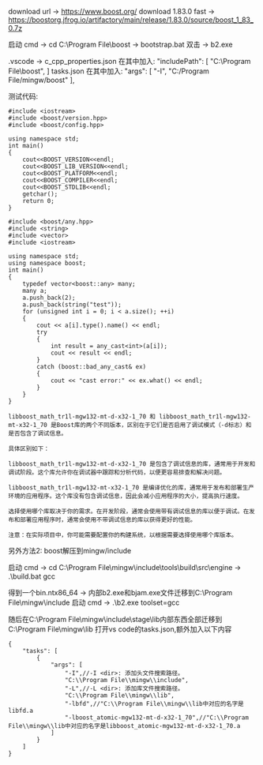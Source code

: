 download url -> https://www.boost.org/
download 1.83.0 fast -> https://boostorg.jfrog.io/artifactory/main/release/1.83.0/source/boost_1_83_0.7z

启动 cmd 
-> cd C:\Program File\boost
-> bootstrap.bat
双击 -> b2.exe

.vscode -> 
c_cpp_properties.json
在其中加入:
"includePath": [
    "C:\\Program File\\boost",
]
tasks.json
在其中加入:
"args": [
    "-I",
    "C:/Program File/mingw/boost"
],

测试代码:
```
#include <iostream>
#include <boost/version.hpp>
#include <boost/config.hpp>
 
using namespace std;
int main()
{
	cout<<BOOST_VERSION<<endl;
	cout<<BOOST_LIB_VERSION<<endl;
	cout<<BOOST_PLATFORM<<endl;
	cout<<BOOST_COMPILER<<endl;
	cout<<BOOST_STDLIB<<endl;
	getchar();
	return 0;
}
```

```
#include <boost/any.hpp>
#include <string>
#include <vector>
#include <iostream>
 
using namespace std;
using namespace boost;
int main()
{
    typedef vector<boost::any> many;
    many a;
    a.push_back(2);
    a.push_back(string("test"));
    for (unsigned int i = 0; i < a.size(); ++i)
    {
        cout << a[i].type().name() << endl;
        try
        {
            int result = any_cast<int>(a[i]);
            cout << result << endl;
        }
        catch (boost::bad_any_cast& ex)
        {
            cout << "cast error:" << ex.what() << endl;
        }
    }
}
```

```
libboost_math_tr1l-mgw132-mt-d-x32-1_70 和 libboost_math_tr1l-mgw132-mt-x32-1_70 是Boost库的两个不同版本，区别在于它们是否启用了调试模式（-d标志）和是否包含了调试信息。

具体区别如下：

libboost_math_tr1l-mgw132-mt-d-x32-1_70 是包含了调试信息的库，通常用于开发和调试阶段。这个库允许你在调试器中跟踪和分析代码，以便更容易排查和解决问题。

libboost_math_tr1l-mgw132-mt-x32-1_70 是编译优化的库，通常用于发布和部署生产环境的应用程序。这个库没有包含调试信息，因此会减小应用程序的大小，提高执行速度。

选择使用哪个库取决于你的需求。在开发阶段，通常会使用带有调试信息的库以便于调试。在发布和部署应用程序时，通常会使用不带调试信息的库以获得更好的性能。

注意：在实际项目中，你可能需要配置你的构建系统，以根据需要选择使用哪个库版本。
```

另外方法2:
boost解压到mingw/include

启动 cmd 
-> cd C:\Program File\mingw\include\tools\build\src\engine
-> .\build.bat gcc

得到一个bin.ntx86_64
-> 内部b2.exe和bjam.exe文件迁移到C:\Program File\mingw\include
启动 cmd 
-> .\b2.exe toolset=gcc

随后在C:\Program File\mingw\include\stage\lib内部东西全部迁移到C:\Program File\mingw\lib
打开vs code的tasks.json,额外加入以下内容
```
{
    "tasks": [
        {
            "args": [
                "-I",//-I <dir>: 添加头文件搜索路径。
                "C:\\Program File\\mingw\\include",
                "-L",//-L <dir>: 添加库文件搜索路径。
                "C:\\Program File\\mingw\\lib",
                "-lbfd",//"C:\\Program File\\mingw\\lib中对应的名字是libfd.a
                "-lboost_atomic-mgw132-mt-d-x32-1_70",//"C:\\Program File\\mingw\\lib中对应的名字是libboost_atomic-mgw132-mt-d-x32-1_70.a
            ]
        }
    ]
}
```